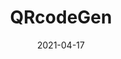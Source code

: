 ---
title: QRcodeGen
projectLink: https://qr.sznm.dev
repoLink: https://github.com/agustinusnathaniel/QRcodeGen
description: QR Code Generator.
date: "2021-04-17"
icon: "/app_icons/qr-code.svg"
sznmApps: true
appStoreLink:
playStoreLink:
stacks:
  - nextjs
  - chakra-ui
---